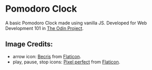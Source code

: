 # Pomodoro Clock

A basic Pomodoro Clock made using vanilla JS. Developed for Web Development 101 in [The Odin Project](https://www.theodinproject.com/).

## Image Credits:

- arrow icon: [Becris](https://www.flaticon.com/authors/becris) from [Flaticon](https://www.flaticon.com/).
- play, pause, stop icons: [Pixel perfect](https://www.flaticon.com/authors/pixel-perfect) from [Flaticon](https://www.flaticon.com/).